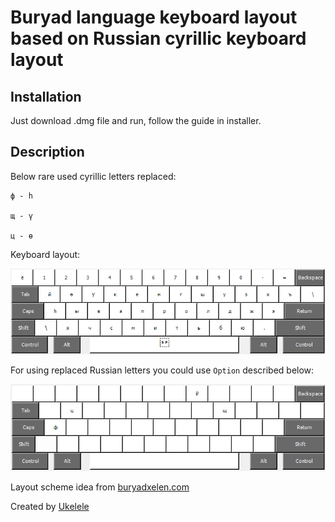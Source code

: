 # Buryad language keyboard layout based on Russian cyrillic keyboard layout

## Installation

Just download .dmg file and run, follow the guide in installer.

## Description

Below rare used cyrillic letters replaced:

    ф - h

    щ - ү

    ц - ө

Keyboard layout:

![layoyt](assets/1.png)

For using replaced Russian letters you could use `Option` described below:

![layoyt](assets/2.png)

Layout scheme idea from [buryadxelen.com](https://buryadxelen.com/)

Created by [Ukelele](https://software.sil.org/ukelele/)
